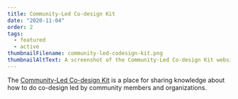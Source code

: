 ```yaml
---
title: Community-Led Co-design Kit
date: "2020-11-04"
order: 2
tags:
  - featured
  - active
thumbnailFilename: community-led-codesign-kit.png
thumbnailAltText: A screenshot of the Community-Led Co-design Kit website
---
```

The [Community-Led Co-design Kit](https://co-design.inclusivedesign.ca/) is a place for sharing knowledge about how to
do co-design led by community members and organizations.
